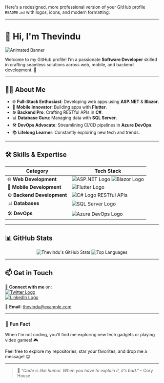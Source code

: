 Here's a redesigned, more professional version of your GitHub profile `README.md` with logos, icons, and modern formatting:

---

# 👋 Hi, I'm **Thevindu**  
![Animated Banner](https://i.imgur.com/XYaSIAi.gif)  

Welcome to my GitHub profile! I’m a passionate **Software Developer** skilled in crafting seamless solutions across web, mobile, and backend development. 🚀  

---

## 🧑‍💻 **About Me**  

- 🌐 **Full-Stack Enthusiast**: Developing web apps using **ASP.NET** & **Blazor**.  
- 📱 **Mobile Innovator**: Building apps with **Flutter**.  
- ⚙️ **Backend Pro**: Crafting RESTful APIs in **C#**.  
- 📊 **Database Guru**: Managing data with **SQL Server**.  
- 🛠️ **DevOps Advocate**: Streamlining CI/CD pipelines in **Azure DevOps**.  
- 📚 **Lifelong Learner**: Constantly exploring new tech and trends.  

---

## 🛠️ **Skills & Expertise**  

| **Category**              | **Tech Stack**                                                                                                      |  
|---------------------------|---------------------------------------------------------------------------------------------------------------------|  
| 🌐 **Web Development**     | ![ASP.NET Logo](https://img.icons8.com/color/48/000000/asp.png) ![Blazor Logo](https://img.icons8.com/color/48/000000/blazor.png) |  
| 📱 **Mobile Development**  | ![Flutter Logo](https://img.icons8.com/color/48/000000/flutter.png)                                                |  
| ⚙️ **Backend Development** | ![C# Logo](https://img.icons8.com/color/48/000000/c-sharp-logo.png) RESTful APIs                                   |  
| 📊 **Databases**           | ![SQL Server Logo](https://img.icons8.com/color/48/000000/microsoft-sql-server.png)                               |  
| 🛠️ **DevOps**              | ![Azure DevOps Logo](https://img.icons8.com/color/48/000000/azure-devops.png)                                      |  

---

## 📊 **GitHub Stats**  

<div align="center">  
  <img src="https://github-readme-stats.vercel.app/api?username=your-github-username&show_icons=true&theme=radical" alt="Thevindu's GitHub Stats" />  
  <img src="https://github-readme-stats.vercel.app/api/top-langs/?username=your-github-username&layout=compact&theme=radical" alt="Top Languages" />  
</div>  

---

## 📫 **Get in Touch**  

🔗 **Connect with me** on:  
[![Twitter Logo](https://img.icons8.com/color/48/000000/twitter--v1.png)](https://twitter.com/your-twitter-handle)  
[![LinkedIn Logo](https://img.icons8.com/color/48/000000/linkedin.png)](https://www.linkedin.com/in/your-linkedin-profile)  

💌 **Email**: [thevindu@example.com](mailto:thevindu@example.com)  

---

### 🎯 Fun Fact  
When I'm not coding, you'll find me exploring new tech gadgets or playing video games! 🎮  

Feel free to explore my repositories, star your favorites, and drop me a message! 😊  

--- 

> 🌟 _"Code is like humor. When you have to explain it, it’s bad."_ – Cory House  

